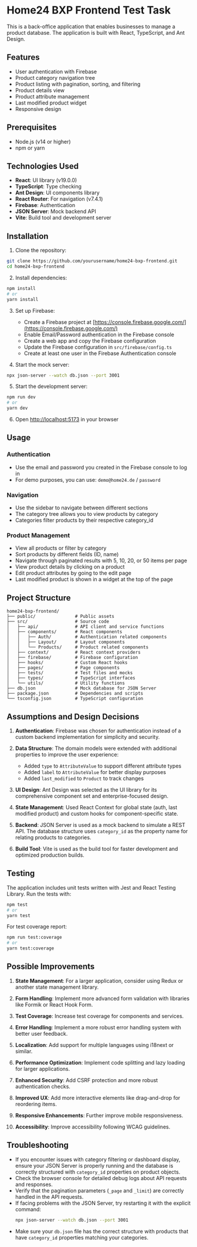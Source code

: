 # Home24 BXP Frontend Test Task

This is a back-office application that enables businesses to manage a product database. The application is built with React, TypeScript, and Ant Design.

## Features

- User authentication with Firebase
- Product category navigation tree
- Product listing with pagination, sorting, and filtering
- Product details view
- Product attribute management
- Last modified product widget
- Responsive design

## Prerequisites

- Node.js (v14 or higher)
- npm or yarn

## Technologies Used

- **React**: UI library (v19.0.0)
- **TypeScript**: Type checking
- **Ant Design**: UI components library
- **React Router**: For navigation (v7.4.1)
- **Firebase**: Authentication
- **JSON Server**: Mock backend API
- **Vite**: Build tool and development server

## Installation

1. Clone the repository:

```bash
git clone https://github.com/yourusername/home24-bxp-frontend.git
cd home24-bxp-frontend
```

2. Install dependencies:

```bash
npm install
# or
yarn install
```

3. Set up Firebase:

   - Create a Firebase project at [https://console.firebase.google.com/](https://console.firebase.google.com/)
   - Enable Email/Password authentication in the Firebase console
   - Create a web app and copy the Firebase configuration
   - Update the Firebase configuration in `src/firebase/config.ts`
   - Create at least one user in the Firebase Authentication console

4. Start the mock server:

```bash
npx json-server --watch db.json --port 3001
```

5. Start the development server:

```bash
npm run dev
# or
yarn dev
```

6. Open [http://localhost:5173](http://localhost:5173) in your browser

## Usage

### Authentication

- Use the email and password you created in the Firebase console to log in
- For demo purposes, you can use: `demo@home24.de` / `password`

### Navigation

- Use the sidebar to navigate between different sections
- The category tree allows you to view products by category
- Categories filter products by their respective category_id

### Product Management

- View all products or filter by category
- Sort products by different fields (ID, name)
- Navigate through paginated results with 5, 10, 20, or 50 items per page
- View product details by clicking on a product
- Edit product attributes by going to the edit page
- Last modified product is shown in a widget at the top of the page

## Project Structure

```
home24-bxp-frontend/
├── public/               # Public assets
├── src/                  # Source code
│   ├── api/              # API client and service functions
│   ├── components/       # React components
│   │   ├── Auth/         # Authentication related components
│   │   ├── Layout/       # Layout components
│   │   └── Products/     # Product related components
│   ├── context/          # React context providers
│   ├── firebase/         # Firebase configuration
│   ├── hooks/            # Custom React hooks
│   ├── pages/            # Page components
│   ├── tests/            # Test files and mocks
│   ├── types/            # TypeScript interfaces
│   └── utils/            # Utility functions
├── db.json               # Mock database for JSON Server
├── package.json          # Dependencies and scripts
└── tsconfig.json         # TypeScript configuration
```

## Assumptions and Design Decisions

1. **Authentication**: Firebase was chosen for authentication instead of a custom backend implementation for simplicity and security.

2. **Data Structure**: The domain models were extended with additional properties to improve the user experience:

   - Added `type` to `AttributeValue` to support different attribute types
   - Added `label` to `AttributeValue` for better display purposes
   - Added `last_modified` to `Product` to track changes

3. **UI Design**: Ant Design was selected as the UI library for its comprehensive component set and enterprise-focused design.

4. **State Management**: Used React Context for global state (auth, last modified product) and custom hooks for component-specific state.

5. **Backend**: JSON Server is used as a mock backend to simulate a REST API. The database structure uses `category_id` as the property name for relating products to categories.

6. **Build Tool**: Vite is used as the build tool for faster development and optimized production builds.

## Testing

The application includes unit tests written with Jest and React Testing Library. Run the tests with:

```bash
npm test
# or
yarn test
```

For test coverage report:

```bash
npm run test:coverage
# or
yarn test:coverage
```

## Possible Improvements

1. **State Management**: For a larger application, consider using Redux or another state management library.

2. **Form Handling**: Implement more advanced form validation with libraries like Formik or React Hook Form.

3. **Test Coverage**: Increase test coverage for components and services.

4. **Error Handling**: Implement a more robust error handling system with better user feedback.

5. **Localization**: Add support for multiple languages using i18next or similar.

6. **Performance Optimization**: Implement code splitting and lazy loading for larger applications.

7. **Enhanced Security**: Add CSRF protection and more robust authentication checks.

8. **Improved UX**: Add more interactive elements like drag-and-drop for reordering items.

9. **Responsive Enhancements**: Further improve mobile responsiveness.

10. **Accessibility**: Improve accessibility following WCAG guidelines.

## Troubleshooting

- If you encounter issues with category filtering or dashboard display, ensure your JSON Server is properly running and the database is correctly structured with `category_id` properties on product objects.
- Check the browser console for detailed debug logs about API requests and responses.
- Verify that the pagination parameters (`_page` and `_limit`) are correctly handled in the API requests.
- If facing problems with the JSON Server, try restarting it with the explicit command:
  ```bash
  npx json-server --watch db.json --port 3001
  ```
- Make sure your `db.json` file has the correct structure with products that have `category_id` properties matching your categories.

